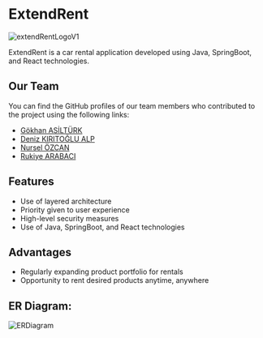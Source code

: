 # ExtendRent
  ![extendRentLogoV1](https://github.com/GokhanAsilturk/tobeto_rentAcar_crew_project/assets/92371744/47127a2d-e97a-446d-8b70-aed23472492a)


ExtendRent is a car rental application developed using Java, SpringBoot, and React technologies.

## Our Team

You can find the GitHub profiles of our team members who contributed to the project using the following links:
- [Gökhan ASİLTÜRK](https://github.com/GokhanAsilturk)
- [Deniz KIRITOĞLU ALP](https://github.com/DnzErnOck)
- [Nursel ÖZCAN](https://github.com/Nurselina)
- [Rukiye ARABACI](https://github.com/Rkye)

## Features

- Use of layered architecture
- Priority given to user experience
- High-level security measures
- Use of Java, SpringBoot, and React technologies

## Advantages

- Regularly expanding product portfolio for rentals
- Opportunity to rent desired products anytime, anywhere

## ER Diagram:
![ERDiagram](https://github.com/GokhanAsilturk/tobeto_rentAcar_crew_project/assets/92371744/0263efcb-78ca-4254-9b60-0c9c3a646b5b)
